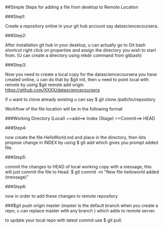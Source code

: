 ##Simple Steps for adding a file from desktop to Remote Location

###Step1: 

Create a repository online in your git hub account say datasciencecoursera.

###Step2:

 After installation git hub in your desktop, u can actually go to Git bash shortcut right click on properties and assign the directory you wish to start from. (U can create a directory using mkdir command from gitbash)

###Step3: 

Now you need to create a local copy for the datasciencecoursera you have created online, u can do that by $git init, then u need to point local with remote by using $git remote add origin https://github.com/XXXX/datasciencecoursera

if u want to clone already existing u can say $ git clone /path/to/repository

Workflow of the file location will be in the following format

###Working Directory (Local) ==add==> Index (Stage) ==Commit==> HEAD

###Step4:

now create the file HelloWorld.md and place in the directory, then lets propose change in INDEX by using $ git add <filename> which gives you prompt added file.

###Step5: 

commit the changes to HEAD of local working copy with a message, this will just commit the file to Head. $ git commit -m "New file helloworld added (message)"

###Step6: 

now in order to add these changes to remote repository

###$git push origin master 
(master is the default branch when you create a repo; u can replace master with any branch ) which adds to remote server.

to update your local repo with latest commit use $ git pull.

